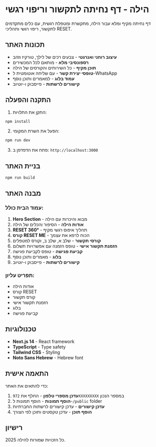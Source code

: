 # הילה - דף נחיתה לתקשור וריפוי רגשי

דף נחיתה מקיף ומלא עבור הילה, מתקשרת ומטפלת רגשית, עם כלים מתקדמים לתקשור, ריפוי רגשי ותהליכי RESET.

## תכונות האתר

- **עיצוב רוחני ואנרגטי** - צבעים רכים של לילך, טורקיז וזהב
- **רספונסיבי מלא** - מותאם לכל המכשירים
- **תוכן מקיף** - כל השירותים והקורסים של הילה
- **טופסי יצירת קשר** - עם שליחה אוטומטית ל-WhatsApp
- **עמוד בלוג** - למאמרים ותוכן נוסף
- **קישורים לרשתות** - פייסבוק ו-יוטיוב

## התקנה והפעלה

1. התקן את התלויות:

```bash
npm install
```

2. הפעל את השרת המקומי:

```bash
npm run dev
```

3. פתח את הדפדפן ב: `http://localhost:3000`

## בניית האתר

```bash
npm run build
```

## מבנה האתר

### עמוד הבית כולל:

1. **Hero Section** - מבוא והיכרות עם הילה
2. **אודות הילה** - הסיפור והכלים של הילה
3. **RESET 360°** - תהליך איפוס רגשי מקיף
4. **קורס RESET ME** - הכוח לרפא את עצמך
5. **קורסי תקשור** - שלב א, שלב ב, וקורס למטפלים
6. **הזמנת תקשור אישי** - טופס הזמנה עם אפשרויות תשלום
7. **קביעת פגישה** - טופס לקביעת פגישה
8. **בלוג** - מאמרים ותוכן נוסף
9. **קישורים לרשתות** - פייסבוק ו-יוטיוב

### תפריט עליון:

- אודות הילה
- קורס RESET
- קורס תקשור
- הזמנת תקשור אישי
- בלוג
- קביעת פגישה

## טכנולוגיות

- **Next.js 14** - React framework
- **TypeScript** - Type safety
- **Tailwind CSS** - Styling
- **Noto Sans Hebrew** - Hebrew font

## התאמה אישית

כדי להתאים את האתר:

1. **עדכן מספרי טלפון** - החלף את `972XXXXXXXXX` במספר הנכון
2. **הוסף תמונות** - הוסף תמונות ל-`/public` folder
3. **עדכן קישורים** - עדכן קישורים לרשתות החברתיות
4. **הוסף תוכן** - עדכן טקסטים ותוכן לפי הצורך

## רישיון

כל הזכויות שמורות להילה 2025.
